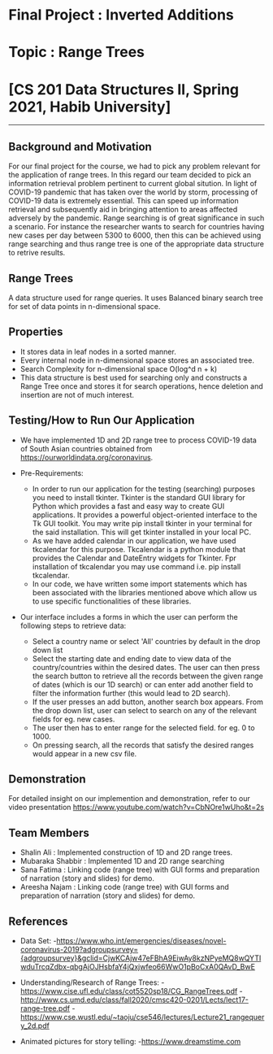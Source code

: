 # Final Project : Inverted Additions
# Topic : Range Trees
# [CS 201 Data Structures II, Spring 2021, Habib University]
-------

## Background and Motivation

For our final project for the course, we had to pick any problem relevant for the application of range trees. In this regard our team decided to pick an information retrieval problem pertinent to current global sitution. In light of COVID-19 pandemic that has taken over the world by storm, processing of COVID-19 data is extremely essential. This can speed up information retrieval and subsequently aid in bringing attention to areas affected adversely by the pandemic. Range searching is of great significance in such a scenario. For instance the researcher wants to search for countries having new cases per day between 5300 to 6000, then this can be achieved using range searching and thus range tree is one of the appropriate data structure to retrive results.

## Range Trees

A data structure used for range queries. It uses Balanced binary search tree for set of data points in n-dimensional space.

## Properties

- It stores data in leaf nodes in a sorted manner. 
- Every internal node in n-dimensional space stores an associated tree.
- Search Complexity for n-dimensional space O(log^d n + k)
- This data structure is best used for searching only and constructs a Range Tree once and stores it for search operations, hence deletion and insertion are not of much interest.

## Testing/How to Run Our Application
- We have implemented 1D and 2D range tree to process COVID-19 data of South Asian countries obtained from https://ourworldindata.org/coronavirus.

- Pre-Requirements:
   - In order to run our application for the testing (searching) purposes you need to install tkinter. Tkinter is the standard GUI library for Python which provides a fast and       easy way to create GUI applications. It provides a powerful object-oriented interface to the Tk GUI toolkit. You may write pip install tkinter in your terminal for the said     installation. This will get tkinter installed in your local PC. 
   - As we have added calendar in our application, we have used  tkcalendar for this purpose. Tkcalendar is a python module that provides the Calendar and DateEntry widgets for Tkinter. Fpr installation of tkcalendar you may use command i.e.  pip install tkcalendar.
   -  In our code, we have written some import statements which has been associated with the libraries mentioned above which allow us to use specific functionalities of these libraries.
   
- Our interface includes a forms in which the user can perform the following steps to retrieve data:
  - Select a country name or select 'All' countries by default in the drop down list
  - Select the starting date and ending date to view data of the country/countries within the desired dates. The user can then press the search button to retrieve all the records between the given range of dates (which is our 1D search) or can enter add another field to filter the information further (this would lead to 2D search).
  - If the user presses an add button, another search box appears. From the drop down list, user can select to search on any of the relevant fields for eg. new cases.
  - The user then has to enter range for the selected field. for eg. 0 to 1000.
  - On pressing search, all the records that satisfy the desired ranges would appear in a new csv file.

 

## Demonstration
For detailed insight on our implemention and demonstration, refer to our video presentation https://www.youtube.com/watch?v=CbNOre1wUho&t=2s

 

## Team Members
- Shalin Ali : Implemented construction of 1D and 2D range trees.
- Mubaraka Shabbir : Implemented 1D and 2D range searching
- Sana Fatima : Linking code (range tree) with GUI forms and preparation of narration (story and slides) for demo.
- Areesha Najam : Linking code (range tree) with GUI forms and preparation of narration (story and slides) for demo.

## References

- Data Set:
  -https://www.who.int/emergencies/diseases/novel-coronavirus-2019?adgroupsurvey={adgroupsurvey}&gclid=CjwKCAjw47eFBhA9EiwAy8kzNPyeMQ8wQYTIwduTrcqZdbx-qbgAjOJHsbfaY4jQxjwfeo66WwO1pBoCxA0QAvD_BwE

 

- Understanding/Research of Range Trees:
  -https://www.cise.ufl.edu/class/cot5520sp18/CG_RangeTrees.pdf
  -http://www.cs.umd.edu/class/fall2020/cmsc420-0201/Lects/lect17-range-tree.pdf
  -https://www.cse.wustl.edu/~taoju/cse546/lectures/Lecture21_rangequery_2d.pdf

 

- Animated pictures for story telling:
  -https://www.dreamstime.com
 
